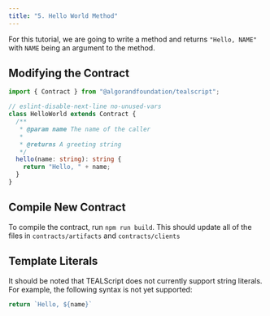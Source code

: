 ```yaml
---
title: "5. Hello World Method"
---
```


For this tutorial, we are going to write a method and returns `"Hello, NAME"` with `NAME` being an argument to the method.

## Modifying the Contract

```ts
import { Contract } from "@algorandfoundation/tealscript";

// eslint-disable-next-line no-unused-vars
class HelloWorld extends Contract {
  /**
   * @param name The name of the caller
   *
   * @returns A greeting string
   */
  hello(name: string): string {
    return "Hello, " + name;
  }
}
```

## Compile New Contract

To compile the contract, run `npm run build`. This should update all of the files in `contracts/artifacts` and `contracts/clients`

## Template Literals

It should be noted that TEALScript does not currently support string literals. For example, the following syntax is not yet supported: 

```ts
return `Hello, ${name}`
```
